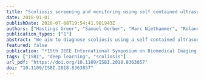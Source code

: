 ```yaml
---
title: "Scoliosis screening and monitoring using self contained ultrasound and neural networks"
date: 2018-01-01
publishDate: 2020-07-08T19:54:41.901943Z
authors: ["Hastings Greer", "Samuel Gerber", "Marc Niethammer", "Roland Kwitt", "Matt McCormick", "Deepak Roy Chittajallu", "Neal Siekierski", "Matthew Oetgen", "Kevin Cleary", "Stephen R. Aylward"]
publication_types: ["1"]
abstract: "We aim to diagnose scoliosis using a self contained ultrasound device that does not require significant training to operate. The device knows its angle relative to vertical using an embedded inertial measurement unit, and it estimates its angle relative to a vertebrae using a neural network analysis of its ultrasound images. The composition of those angles defines the angle of a vertebrae from vertical. The maximum difference between vertebrae angles collected from a scan of a spine yields the Cobb angle measure that is used to quantify scoliosis severity."
featured: false
publication: "*15th IEEE International Symposium on Biomedical Imaging, ISBI 2018, Washington, DC, USA, April 4-7, 2018*"
tags: ["ISBI", "deep learning", "scoliosis"]
url_pdf: "https://doi.org/10.1109/ISBI.2018.8363857"
doi: "10.1109/ISBI.2018.8363857"
---
```


